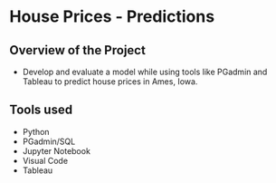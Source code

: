 # House Prices - Predictions

## Overview of the Project

  * Develop and evaluate a model while using tools like PGadmin and Tableau to predict house prices in Ames, Iowa.

## Tools used 

  * Python
  * PGadmin/SQL
  * Jupyter Notebook
  * Visual Code
  * Tableau

## 
